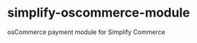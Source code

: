 simplify-oscommerce-module
==========================

osCommerce payment module for Simplify Commerce
